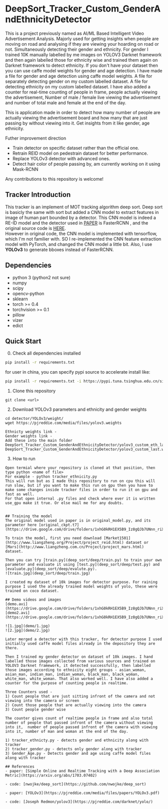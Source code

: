 # DeepSort_Tracker_Custom_GenderAndEthnicityDetector
This is a project previously named as AI/ML Based Intelligent Video Advertisement Analysis. Majorly used for getting insights when people are moving on road and analysing if they are viewing your hoarding on road or not. Simultaneously detecting their gender and ethnicity. For gender I trained 10K manually labelled by me images on YOLOV3 Darknet framework and then again labelled those for ethnicity wise and trained them again on Darknet framework to detect ethnicity. If you don't have your dataset then you can use caffe  model weights for gender and age detection. I have made a file for gender and age detection using caffe model weights. A file for separately detecting gender on my custom labelled dataset. A file for detecting ethnicity on my custom labelled dataset. I have also added a counter for real-time counting of people in frame, people actually viewing the advertisement, Number of male / female live viewing the advertisement and number of total male and female at the end of the day.


This is application made in order to detect how many number of people are actually viewing the advertisement board and how many that are just passing by without viewing into it. Get insights from it like gender, age ethnicity.

Futher improvement direction  
- Train detector on specific dataset rather than the official one.
- Retrain REID model on pedestrain dataset for better performance.
- Replace YOLOv3 detector with advanced ones.
- Detect hair color of people passing by, am currently working on it using Mask-RCNN

Any contributions to this repository is welcome!


## Tracker Introduction
This tracker is an implement of MOT tracking algorithm deep sort. Deep sort is basicly the same with sort but added a CNN model to extract features in image of human part bounded by a detector. This CNN model is indeed a RE-ID model and the detector used in [PAPER](https://arxiv.org/abs/1703.07402) is FasterRCNN , and the original source code is [HERE](https://github.com/nwojke/deep_sort).  
However in original code, the CNN model is implemented with tensorflow, which I'm not familier with. SO I re-implemented the CNN feature extraction model with PyTorch, and changed the CNN model a little bit. Also, I use **YOLOv3** to generate bboxes instead of FasterRCNN.

## Dependencies
- python 3 (python2 not sure)
- numpy
- scipy
- opencv-python
- sklearn
- torch >= 0.4
- torchvision >= 0.1
- pillow
- vizer
- edict

## Quick Start
0. Check all dependencies installed
```bash
pip install -r requirements.txt
```
for user in china, you can specify pypi source to accelerate install like:
```bash
pip install -r requirements.txt -i https://pypi.tuna.tsinghua.edu.cn/simple 
```

1. Clone this repository
```
git clone <url>
```

2. Download YOLOv3 parameters and ethnicity and gender weights

```
cd detector/YOLOv3/weight/
wget https://pjreddie.com/media/files/yolov3.weights

Ethnicty weights link - 
Gender weights link - 
Add these into the main folder 
DeepSort_Tracker_Custom_GenderAndEthnicityDetector/yolov3_custom_eth_last.weights
DeepSort_Tracker_Custom_GenderAndEthnicityDetector/yolov3_custom_last.weights

```
3. How to run 

```
Open termial where your repository is cloned at that position, then type python <name of file>
For example - python tracker_ethnicity.py
This will run but as I made this repository to run on cpu this will run slow, but if you want to make this run on gpu then you have to make some changes inside tracker files in order to run it on gpu and fast as well. 
For that open internal .py files and check where ever it is written use_gpu make it true. Or else mail me for any doubts.


## Training the model
The original model used in paper is in original_model.py, and its parameter here [original_ckpt.t7](https://drive.google.com/drive/folders/1xhG0kRH1EX5B9_Iz8gQJb7UNnn_riXi6).  

To train the model, first you need download [Market1501](http://www.liangzheng.org/Project/project_reid.html) dataset or [Mars](http://www.liangzheng.com.cn/Project/project_mars.html) dataset.  

Then you can try [train.py](deep_sort/deep/train.py) to train your own parameter and evaluate it using [test.py](deep_sort/deep/test.py) and [evaluate.py](deep_sort/deep/evalute.py).
![train.jpg](deep_sort/deep/train.jpg)

I created my dataset of 10k images for detector purpose. For raining purpose I used the already trained model weights of yolo, these were trained on coco dataset.

## Demo videos and images
[demo.avi](https://drive.google.com/drive/folders/1xhG0kRH1EX5B9_Iz8gQJb7UNnn_riXi6)
[demo2.avi](https://drive.google.com/drive/folders/1xhG0kRH1EX5B9_Iz8gQJb7UNnn_riXi6)

![1.jpg](demo/1.jpg)
![2.jpg](demo/2.jpg)

Later merged a detector with this tracker, for detector purpose I used initially used caffe model files already in the depository they are there.

Then I trained my gender detector on dataset of 10k images. I hand labelled those images collected from various sources and trained on YOLOV3 Darknet framework, it detected successfully, then labelled those images according to ethnicity eight groups - asian_woman, asian_man, indian_man, indian_woman, black_man, black_woman, white_man, white_woman. That also worked well. I have also added a counter for the purpose of counting people in realtime. 

Three Counters used -
1) Count people that are just sitting infront of the camera and not viewing into the camera or screen 
2) Count those people that are actually viewing into the camera
3) Count people gender wise

The counter gives count of realtime people in frame and also total number of people that passed infront of the camera without viewing into it,  number of people passed infront of the camera with viewing into it, number of man and woman at the end of the day. 

1) tracker_ethnicty.py - detects gender and ethnicity along with tracker
2) tracker_gender.py - detects only gender along with tracker
3) Gender_Age.py - Detects gender and age using caffe model files along with tracker

## References
- paper: [Simple Online and Realtime Tracking with a Deep Association Metric](https://arxiv.org/abs/1703.07402)

- code: [nwojke/deep_sort](https://github.com/nwojke/deep_sort)

- paper: [YOLOv3](https://pjreddie.com/media/files/papers/YOLOv3.pdf)

- code: [Joseph Redmon/yolov3](https://pjreddie.com/darknet/yolo/)
